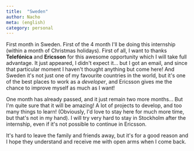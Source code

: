 ```yaml
---
title:  "Sweden"
author: Nacho
meta: (english)
category: personal
---
```


First month in Sweden. First of the 4 month I'll be doing this internship (within a month of Christmas holidays).
First of all, I want to thanks **Telefónica** and **Ericsson** for this awesome opportunity which I will take full advantage.
It just appeared, I didn't expect it... but I got an email, and since that particular moment I haven't thought anything but come here!
And Sweden it's not just one of my favourite countries in the world, but it's one of the best places to work as a _developer_, and Ericsson gives me the chance to improve myself as much as I want!

One month has already passed, and it just remain two more months... But I'm quite sure that it will be amazing!
A lot of projects to develop, and too many things to learn! (Obviously, I'd love to stay here for much more time, but that's not in my hand).
I will try very hard to stay in Stockholm after the internship, even if it's not possible to continue in Ericsson.

It's hard to leave the family and friends away, but it's for a good reason and I hope they understand and receive me with open arms when I come back.
